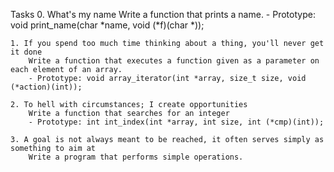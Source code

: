 Tasks
	0. What's my name
		Write a function that prints a name.
		- Prototype: void print_name(char *name, void (*f)(char *));
	
	1. If you spend too much time thinking about a thing, you'll never get it done
		Write a function that executes a function given as a parameter on each element of an array.
		- Prototype: void array_iterator(int *array, size_t size, void (*action)(int));
		
	2. To hell with circumstances; I create opportunities
		Write a function that searches for an integer
		- Prototype: int int_index(int *array, int size, int (*cmp)(int));
	
	3. A goal is not always meant to be reached, it often serves simply as something to aim at
		Write a program that performs simple operations.

